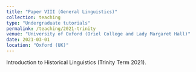 ```yaml
---
title: "Paper VIII (General Linguistics)"
collection: teaching
type: "Undergraduate tutorials"
permalink: /teaching/2021-trinity
venue: "University of Oxford (Oriel College and Lady Margaret Hall)"
date: 2021-03-01
location: "Oxford (UK)"
---
```

Introduction to Historical Linguistics (Trinity Term 2021).